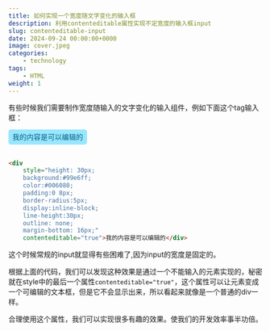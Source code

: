 ```yaml
---
title: 如何实现一个宽度随文字变化的输入框
description: 利用contenteditable属性实现不定宽度的输入框input
slug: contenteditable-input
date: 2024-09-24 00:00:00+0000
image: cover.jpeg
categories:
    - technology
tags:
    - HTML
weight: 1
---
```


有些时候我们需要制作宽度随输入的文字变化的输入组件，例如下面这个tag输入框：

<div
    style="height: 30px;background:#99e6ff;color:#006080; padding:0 8px; border-radius: 5px; display: inline-block;line-height: 30px;outline: none;margin-bottom: 16px;"
    contenteditable="true">我的内容是可以编辑的</div>

```html
<div
    style="height: 30px;
    background:#99e6ff;
    color:#006080;
    padding:0 8px;
    border-radius:5px;
    display:inline-block;
    line-height:30px;
    outline: none;
    margin-bottom: 16px;"
    contenteditable="true">我的内容是可以编辑的</div>
```

这个时候常规的input就显得有些困难了,因为input的宽度是固定的。

根据上面的代码，我们可以发现这种效果是通过一个不能输入的元素实现的，秘密就在style中的最后一个属性`contenteditable="true"`，这个属性可以让元素变成一个可编辑的文本框，但是它不会显示出来，所以看起来就像是一个普通的div一样。

合理使用这个属性，我们可以实现很多有趣的效果。使我们的开发效率事半功倍。
